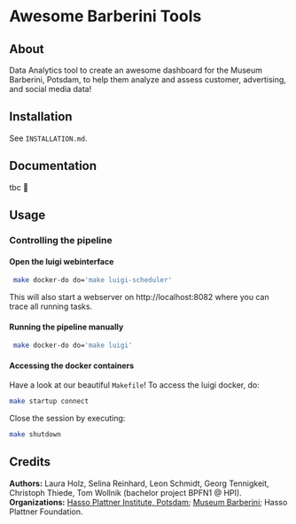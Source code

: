 # Awesome Barberini Tools

## About

Data Analytics tool to create an awesome dashboard for the Museum Barberini, Potsdam, to help them analyze and assess customer, advertising, and social media data!  

## Installation

See `INSTALLATION.md`.

## Documentation

tbc 🙂

## Usage

### Controlling the pipeline

#### Open the luigi webinterface

```bash
 make docker-do do='make luigi-scheduler'
```

This will also start a webserver on http://localhost:8082 where you can trace all running tasks.

#### Running the pipeline manually

```bash
 make docker-do do='make luigi'
```

#### Accessing the docker containers

Have a look at our beautiful `Makefile`! To access the luigi docker, do:

```bash
make startup connect
```

Close the session by executing:

```bash
make shutdown
```

## Credits

**Authors:** Laura Holz, Selina Reinhard, Leon Schmidt, Georg Tennigkeit, Christoph Thiede, Tom Wollnik (bachelor project BPFN1 @ HPI).  
**Organizations:** [Hasso Plattner Institute, Potsdam](https://hpi.de/en); [Museum Barberini](https://www.museum-barberini.com/en/); Hasso Plattner Foundation.  
